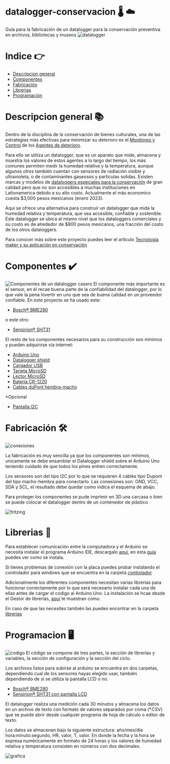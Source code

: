 # datalogger-conservacion 🌡️ ☁️

Guía para la fabricación de un datalogger para la conservación preventiva en archivos, bibliotecas y museos
![datalogger](imagenes/datalogger.jpg)

# Indice 👉

- [Descripcion general](#descripcion-general-)
- [Componentes](#componentes-)
- [Fabricación](#fabricacion-)
- [Librerias](#librerias-)
- [Programación](#programacion-)

# Descripcion general 📚

Dentro de la disciplina de la conservación de bienes culturales, una de las estrategías más efectivas para minimizar su deterioro es el [ Monitoreo y Control](http://www.bnm.unam.mx/files/quienes-somos/preservacion-documental/norma-mexicana-preservacion-documental.pdf) de los [Agentes de deterioro](https://www.cncr.gob.cl/noticias/agentes-de-deterioro-instituto-canadiense-de-conservacion-icc).

Para ello se utiliza un datalogger, que es un aparato que mide, almacena y muestra los valores de estos agentes a lo largo del tiempo, los más comunes permiten medir la humedad relativa y la temperatura, aunque algunos otros también cuentan con sensores de radiación visible y ultravioleta, o de contaminantes gaseosos y partículas solidas. Existen marcas y modelos de [dataloggers especiales para la conservación](https://www.universityproducts.com/equipment-tools/temperature-and-humidity-monitoring-equipment) de gran calidad pero que no son accesibles a muchas instituciones en Lationamerica debido a su alto costo. Actualmente el más economico cuesta $3,000 pesos mexicanos (enero 2023).

Aquí se ofrece una alternativa para construir un datalogger que mida la humedad relativa y temperatura, que sea accesible, confiable y sostenible. Este datalogger se ubica al mismo nivel que los dataloggers comerciales y su costo es de alrededor de $800 pesos mexicanos, una fracción del costo de los otros dataloggers.

Para conocer más sobre este proyecto puedes leer el artículo [Tecnología maker y su aplicación en conservación](https://revistaintervencion.inah.gob.mx/index.php/intervencion/article/view/6443)

# Componentes ✔️

![Componentes de un datalogger casero](imagenes/componentes.jpg)
El componente más importante es el sensor, en él recae buena parte de la confiabilidad del datalogger, por lo que vale la pena invertir en uno que sea de buena calidad en un proveedor confiable. En este proyecto se ha usado este:

- [Bosch® BME280](https://mexico.newark.com/c/computadoras-de-tarjeta-unica-creador-educacion/tarjetas-modulos-complementarios?st=bme280&showResults=true)

o este otro:

- [Sensirion® SHT31](https://www.mouser.mx/ProductDetail/Adafruit/2857?qs=ivJcBTDythUTq%252BPyc8dfFQ%3D%3D)

El resto de los componentes necesarios para su construcción son mínimos y pueden adquirirse vía internet:

- [Arduino Uno](https://listado.mercadolibre.com.mx/arduino-uno#D)
- [Datalogger shield](https://listado.mercadolibre.com.mx/datalogger-shield#D)
- [Cargador USB](https://listado.mercadolibre.com.mx/cargador-usb#D)
- [Tarjeta MicroSD](https://listado.mercadolibre.com.mx/tarjeta-microsd-16-gb#D[A:tarjeta%20microsd%2016%20gb])
- [Lector MicroSD](https://listado.mercadolibre.com.mx/lector-de-tarjetas-microsd#D[A:lector%20de%20tarjetas%20microsd%20])
- [Batería CR-1220](https://listado.mercadolibre.com.mx/cr-1220#D[A:CR-1220])
- [Cables duPont hembra-macho](https://listado.mercadolibre.com.mx/cable-dupont-macho-hembra#D[A:cable%20dupont%20macho%20hembra])
  
*Opcional
  
- [Pantalla I2C](https://listado.mercadolibre.com.mx/pantalla-i2c#D) 

# Fabricación 🛠️

![conexiones](imagenes/conexiones.jpg)

La fabricación es muy sencilla ya que los componentes son mínimos, unicamente se debe ensamblar el Datalogger shield sobre el Arduino Uno teniendo cuidado de que todos los pines entren correctamente.

Los sensores son del tipo I2C por lo que se requieren 4 cables tipo Dupont del tipo macho-hembra para conectarlo. Las conexiones son: GND, VCC, SDA y SCL, el resultado debe quedar como indica el esquema de abajo.

Para proteger los componentes se pude imprimir en 3D una carcasa o bien se puede colocar el datalogger dentro de un contenedor de plástico

![fritzing](imagenes/fritzing.jpg)

# Librerias 📖

Para establecer comunicación entre la computadora y el Arduino se necesita instalar el programa Arduino IDE, descargalo [aqui](https://www.arduino.cc/en/software), en esta [guía](https://programarfacil.com/blog/arduino-blog/arduino-ide/) puedes ver como se instala.

Si tienes problemas de conexión con la placa puedes probar instalando el controlador para windows que se encuentra en la carpeta [controlador](controlador/)

Adicionalmente los diferentes componentes necesitan varias librerias para funcionar correctamente por lo que será necesario instalar cada una de ellas antes de cargar el codigo al Arduino Uno. La instalación se hcae desde el Gestor de librerias, [aquí](https://programarfacil.com/blog/arduino-blog/instalar-una-libreria-de-arduino/) te muestran como.

En caso de que las necesites también las puedes encontrar en la carpeta [librerias](librerias/)

# Programacion 🖥️

![codigo](imagenes/codigo.jpg)
El código se compone de tres partes, la sección de librerías y variables, la sección de configuración y la sección del ciclo.

Los archivos listos para subirse al arduino se encuentra en dos carpetas, dependiendo cual de los sensores hayas elegido usar, también dependiendo de si se utiliza la pantalla LCD o no.

- [Bosch® BME280](datashield_BME280/)
- [Sensirion® SHT31 con pantalla LCD](datashield_SHT31_LCD/)

El datalogger realiza una medición cada 30 minutos y almacena los datos en un archivo de texto con formato de valores separados por coma (\*.CSV) que se puede abrir desde cualquier programa de hoja de cálculo o editor de texto.

Los datos se almacenan bajo la siguiente estructura: año/mes/día hora:minuto:segundo, HR, valor, T, valor. En donde la fecha y la hora se expresa numéricamente en formato de 24 horas y los valores de humedad relativa y temperatura consisten en números con dos decimales.

![grafica](imagenes/grafica.jpg)
